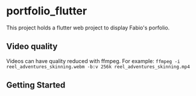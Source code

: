 # portfolio_flutter

This project holds a flutter web project to display Fabio's porfolio.

## Video quality
Videos can have quality reduced with ffmpeg. For example:
`ffmpeg -i reel_adventures_skinning.webm -b:v 256k reel_adventures_skinning.mp4`

## Getting Started


